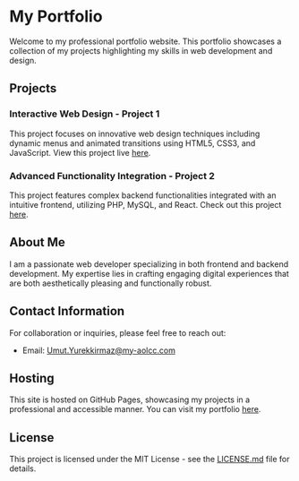 # My Portfolio

Welcome to my professional portfolio website. This portfolio showcases a collection of my projects highlighting my skills in web development and design.

## Projects

### Interactive Web Design - Project 1
This project focuses on innovative web design techniques including dynamic menus and animated transitions using HTML5, CSS3, and JavaScript. View this project live [here](https://github.com/Umutyurekkirmaz).

### Advanced Functionality Integration - Project 2
This project features complex backend functionalities integrated with an intuitive frontend, utilizing PHP, MySQL, and React. Check out this project [here](https://github.com/Umutyurekkirmaz).

## About Me

I am a passionate web developer specializing in both frontend and backend development. My expertise lies in crafting engaging digital experiences that are both aesthetically pleasing and functionally robust.

## Contact Information

For collaboration or inquiries, please feel free to reach out:
- Email: [Umut.Yurekkirmaz@my-aolcc.com](mailto:Umut.Yurekkirmaz@my-aolcc.com)

## Hosting

This site is hosted on GitHub Pages, showcasing my projects in a professional and accessible manner. You can visit my portfolio [here](https://github.com/Umutyurekkirmaz).

## License

This project is licensed under the MIT License - see the [LICENSE.md](LICENSE.md) file for details.
